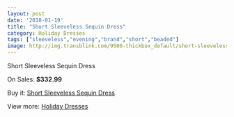 ```yaml
---
layout: post
date: '2018-01-19'
title: "Short Sleeveless Sequin Dress"
category: Holiday Dresses
tags: ["sleeveless","evening","brand","short","beaded"]
image: http://img.transblink.com/9506-thickbox_default/short-sleeveless-sequin-dress.jpg
---
```

Short Sleeveless Sequin Dress

On Sales: **$332.99**
<a href="https://www.transblink.com/en/holiday-dresses/3100-short-sleeveless-sequin-dress.html"><amp-img layout="responsive" width="600" height="600" src="//img.transblink.com/9506-thickbox_default/short-sleeveless-sequin-dress.jpg" alt="Short Sleeveless Sequin Dress 0" /></a>
<a href="https://www.transblink.com/en/holiday-dresses/3100-short-sleeveless-sequin-dress.html"><amp-img layout="responsive" width="600" height="600" src="//img.transblink.com/9509-thickbox_default/short-sleeveless-sequin-dress.jpg" alt="Short Sleeveless Sequin Dress 1" /></a>
<a href="https://www.transblink.com/en/holiday-dresses/3100-short-sleeveless-sequin-dress.html"><amp-img layout="responsive" width="600" height="600" src="//img.transblink.com/9508-thickbox_default/short-sleeveless-sequin-dress.jpg" alt="Short Sleeveless Sequin Dress 2" /></a>
<a href="https://www.transblink.com/en/holiday-dresses/3100-short-sleeveless-sequin-dress.html"><amp-img layout="responsive" width="600" height="600" src="//img.transblink.com/9507-thickbox_default/short-sleeveless-sequin-dress.jpg" alt="Short Sleeveless Sequin Dress 3" /></a>

Buy it: [Short Sleeveless Sequin Dress](https://www.transblink.com/en/holiday-dresses/3100-short-sleeveless-sequin-dress.html "Short Sleeveless Sequin Dress")

View more: [Holiday Dresses](https://www.transblink.com/en/8-holiday-dresses "Holiday Dresses")